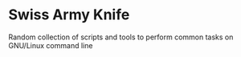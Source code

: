 <!--
SPDX-FileCopyrightText: © 2025 alberto743

SPDX-License-Identifier: CC0-1.0
-->

# Swiss Army Knife

Random collection of scripts and tools to perform common tasks on GNU/Linux command line
